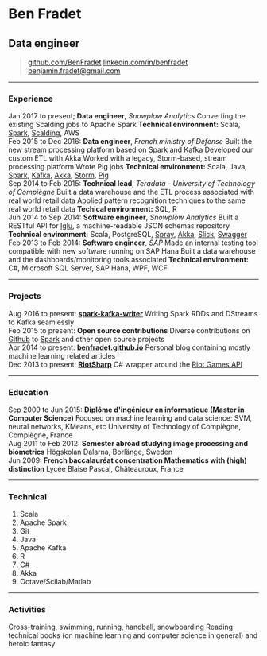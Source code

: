 # Ben Fradet
## Data engineer

> [github.com/BenFradet](https://github.com/BenFradet)
> [linkedin.com/in/benfradet](https://www.linkedin.com/in/benfradet)
> [&#98;&#101;&#110;&#106;&#97;&#109;&#105;&#110;&#46;&#102;&#114;&#97;&#100;&#101;&#116;&#64;&#103;&#109;&#97;&#105;&#108;&#46;&#99;&#111;&#109;](mailto:&#98;&#101;&#110;&#106;&#97;&#109;&#105;&#110;&#46;&#102;&#114;&#97;&#100;&#101;&#116;&#64;&#103;&#109;&#97;&#105;&#108;&#46;&#99;&#111;&#109;)

------

### Experience

Jan 2017 to present; **Data engineer**, *Snowplow Analytics*
    Converting the existing Scalding jobs to Apache Spark
    **Technical environment:** Scala, [Spark](http://spark.apache.org/), [Scalding](https://github.com/twitter/scalding), AWS<br>
Feb 2015 to Dec 2016: **Data engineer**, *French ministry of Defense*
    Built the new stream processing platform based on Spark and Kafka
    Developed our custom ETL with Akka
    Worked with a legacy, Storm-based, stream processing platform
    Wrote Pig jobs
    **Technical environment:** Scala, Java, [Spark](http://spark.apache.org/), [Kafka](http://kafka.apache.org/), [Akka](http://akka.io/), [Storm](http://storm.apache.org), [Pig](http://pig.apache.org)<br>
Sep 2014 to Feb 2015: **Technical lead**, *Teradata - University of Technology of Compiègne*
    Built a data warehouse and the ETL process associated with real world retail data
    Applied pattern recognition techniques to the same real world retail data
    **Techical environment:** SQL, R<br>
Jun 2014 to Sep 2014: **Software engineer**, *Snowplow Analytics*
    Built a RESTful API for [Iglu](https://github.com/snowplow/iglu), a machine-readable JSON schemas repository
    **Technical environment:** Scala, PostgreSQL, [Spray](http://spray.io/), [Akka](http://akka.io/), [Slick](http://slick.typesafe.com/), [Swagger](http://swagger.io/)<br>
Feb 2013 to Feb 2014: **Software engineer**, *SAP*
    Made an internal testing tool compatible with new software running on SAP Hana
    Built a data warehouse and the dashboards/monitoring tools associated
    **Technical environment:** C#, Microsoft SQL Server, SAP Hana, WPF, WCF

------

### Projects

Aug 2016 to present: **[spark-kafka-writer](https://github.com/BenFradet/spark-kafka-writer)**
    Writing Spark RDDs and DStreams to Kafka seamlessly<br>
Feb 2015 to present: **Open source contributions**
    Diverse contributions on [Github](https://github.com/benfradet) to [Spark](https://github.com/apache/spark/pulls?utf8=%E2%9C%93&q=is%3Apr+author%3ABenFradet) and other open source projects<br>
Apr 2014 to present: **[benfradet.github.io](http://benfradet.github.io/)**
    Personal blog containing mostly machine learning related articles<br>
Dec 2013 to present: **[RiotSharp](https://github.com/BenFradet/RiotSharp)**
    C# wrapper around the [Riot Games API](https://developer.riotgames.com)<br>

------

### Education

Sep 2009 to Jun 2015: **Diplôme d'ingénieur en informatique (Master in Computer Science)**
    Focused on machine learning and data science: SVM, neural networks, KMeans, etc
    University of Technology of Compiègne, Compiègne, France<br>
Aug 2011 to Feb 2012: **Semester abroad studying image processing and biometrics**
    Högskolan Dalarna, Borlänge, Sweden<br>
Jun 2009: **French baccalauréat concentration Mathematics with (high) distinction**
    Lycée Blaise Pascal, Châteauroux, France

------

### Technical

1. Scala
1. Apache Spark
1. Git
1. Java
1. Apache Kafka
1. R
1. C#
1. Akka
1. Octave/Scilab/Matlab

------

### Activities

Cross-training, swimming, running, handball, snowboarding
Reading technical books (on machine learning and computer science in general)
and heroic fantasy

